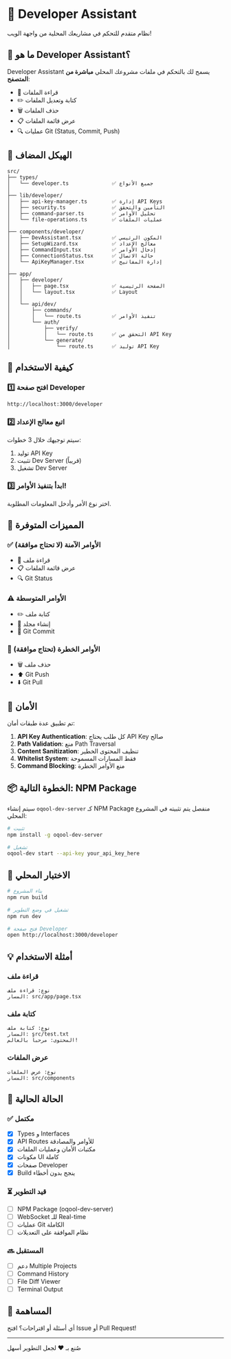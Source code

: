 # 🤖 Developer Assistant

نظام متقدم للتحكم في مشاريعك المحلية من واجهة الويب!

## 🎯 ما هو Developer Assistant؟

Developer Assistant يسمح لك بالتحكم في ملفات مشروعك المحلي **مباشرة من المتصفح**:

- 📖 قراءة الملفات
- ✏️ كتابة وتعديل الملفات
- 🗑️ حذف الملفات
- 📋 عرض قائمة الملفات
- 🔍 عمليات Git (Status, Commit, Push)

## 📁 الهيكل المضاف

```
src/
├── types/
│   └── developer.ts              ✅ جميع الأنواع
│
├── lib/developer/
│   ├── api-key-manager.ts        ✅ إدارة API Keys
│   ├── security.ts               ✅ التأمين والتحقق
│   ├── command-parser.ts         ✅ تحليل الأوامر
│   └── file-operations.ts        ✅ عمليات الملفات
│
├── components/developer/
│   ├── DevAssistant.tsx          ✅ المكون الرئيسي
│   ├── SetupWizard.tsx           ✅ معالج الإعداد
│   ├── CommandInput.tsx          ✅ إدخال الأوامر
│   ├── ConnectionStatus.tsx      ✅ حالة الاتصال
│   └── ApiKeyManager.tsx         ✅ إدارة المفاتيح
│
├── app/
│   ├── developer/
│   │   ├── page.tsx              ✅ الصفحة الرئيسية
│   │   └── layout.tsx            ✅ Layout
│   │
│   └── api/dev/
│       ├── commands/
│       │   └── route.ts          ✅ تنفيذ الأوامر
│       └── auth/
│           ├── verify/
│           │   └── route.ts      ✅ التحقق من API Key
│           └── generate/
│               └── route.ts      ✅ توليد API Key
```

## 🚀 كيفية الاستخدام

### 1️⃣ **افتح صفحة Developer**

```
http://localhost:3000/developer
```

### 2️⃣ **اتبع معالج الإعداد**

سيتم توجيهك خلال 3 خطوات:
1. توليد API Key
2. تثبيت Dev Server (قريباً)
3. تشغيل Dev Server

### 3️⃣ **ابدأ بتنفيذ الأوامر!**

اختر نوع الأمر وأدخل المعلومات المطلوبة.

## 🎨 المميزات المتوفرة

### ✅ **الأوامر الآمنة** (لا تحتاج موافقة)
- 📖 قراءة ملف
- 📋 عرض قائمة الملفات
- 🔍 Git Status

### ⚠️ **الأوامر المتوسطة**
- ✏️ كتابة ملف
- 📁 إنشاء مجلد
- 💾 Git Commit

### 🔴 **الأوامر الخطرة** (تحتاج موافقة)
- 🗑️ حذف ملف
- ⬆️ Git Push
- ⬇️ Git Pull

## 🔐 الأمان

تم تطبيق عدة طبقات أمان:

1. **API Key Authentication**: كل طلب يحتاج API Key صالح
2. **Path Validation**: منع Path Traversal
3. **Content Sanitization**: تنظيف المحتوى الخطير
4. **Whitelist System**: فقط المسارات المسموحة
5. **Command Blocking**: منع الأوامر الخطرة

## 📦 الخطوة التالية: NPM Package

سيتم إنشاء `oqool-dev-server` كـ NPM Package منفصل يتم تثبيته في المشروع المحلي:

```bash
# تثبيت
npm install -g oqool-dev-server

# تشغيل
oqool-dev start --api-key your_api_key_here
```

## 🧪 الاختبار المحلي

```bash
# بناء المشروع
npm run build

# تشغيل في وضع التطوير
npm run dev

# فتح صفحة Developer
open http://localhost:3000/developer
```

## 💡 أمثلة الاستخدام

### قراءة ملف
```
نوع: قراءة ملف
المسار: src/app/page.tsx
```

### كتابة ملف
```
نوع: كتابة ملف
المسار: src/test.txt
المحتوى: مرحباً بالعالم!
```

### عرض الملفات
```
نوع: عرض الملفات
المسار: src/components
```

## 🎯 الحالة الحالية

### ✅ **مكتمل**
- [x] Types و Interfaces
- [x] API Routes للأوامر والمصادقة
- [x] مكتبات الأمان وعمليات الملفات
- [x] مكونات UI كاملة
- [x] صفحات Developer
- [x] Build ينجح بدون أخطاء

### ⏳ **قيد التطوير**
- [ ] NPM Package (oqool-dev-server)
- [ ] WebSocket للـ Real-time
- [ ] عمليات Git الكاملة
- [ ] نظام الموافقة على التعديلات

### 🔜 **المستقبل**
- [ ] دعم Multiple Projects
- [ ] Command History
- [ ] File Diff Viewer
- [ ] Terminal Output

## 🤝 المساهمة

أي أسئلة أو اقتراحات؟ افتح Issue أو Pull Request!

---

صُنع بـ ❤️ لجعل التطوير أسهل
